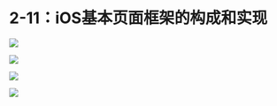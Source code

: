 # 2-11：iOS基本页面框架的构成和实现

![](https://gitlab.com/kiriha/my-public-pictures/-/raw/main/pictures/2024/06/12_22_31_18_202406122231646.png)

![](https://gitlab.com/kiriha/my-public-pictures/-/raw/main/pictures/2024/06/12_22_35_7_202406122235768.png)

![](https://gitlab.com/kiriha/my-public-pictures/-/raw/main/pictures/2024/06/12_22_35_28_202406122235240.png)

![](https://gitlab.com/kiriha/my-public-pictures/-/raw/main/pictures/2024/06/12_22_36_39_202406122236157.png)
